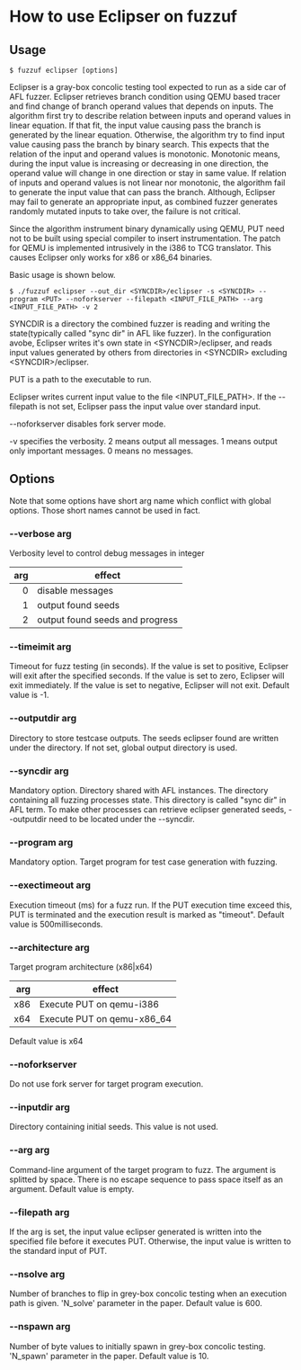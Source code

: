 # How to use Eclipser on fuzzuf

## Usage

```
$ fuzzuf eclipser [options]
```

Eclipser is a gray-box concolic testing tool expected to run as a side car of AFL fuzzer. Eclipser retrieves branch condition using QEMU based tracer and find change of branch operand values that depends on inputs. The algorithm first try to describe relation between inputs and operand values in linear equation. If that fit, the input value causing pass the branch is generated by the linear equation. Otherwise, the algorithm try to find input value causing pass the branch by binary search. This expects that the relation of the input and operand values is monotonic. Monotonic means, during the input value is increasing or decreasing in one direction, the operand value will change in one direction or stay in same value. If relation of inputs and operand values is not linear nor monotonic, the algorithm fail to generate the input value that can pass the branch. Although, Eclipser may fail to generate an appropriate input, as combined fuzzer generates randomly mutated inputs to take over, the failure is not critical.

Since the algorithm instrument binary dynamically using QEMU, PUT need not to be built using special compiler to insert instrumentation. The patch for QEMU is implemented intrusively in the i386 to TCG translator. This causes Eclipser only works for x86 or x86\_64 binaries.

Basic usage is shown below.

```
$ ./fuzzuf eclipser --out_dir <SYNCDIR>/eclipser -s <SYNCDIR> --program <PUT> --noforkserver --filepath <INPUT_FILE_PATH> --arg <INPUT_FILE_PATH> -v 2
```

SYNCDIR is a directory the combined fuzzer is reading and writing the state(typically called "sync dir" in AFL like fuzzer). In the configuration avobe, Eclipser writes it's own state in \<SYNCDIR\>/eclipser, and reads input values generated by others from directories in \<SYNCDIR\> excluding \<SYNCDIR\>/eclipser.

PUT is a path to the executable to run.

Eclipser writes current input value to the file \<INPUT\_FILE\_PATH\>.  If the --filepath is not set, Eclipser pass the input value over standard input.

--noforkserver disables fork server mode.

-v specifies the verbosity. 2 means output all messages. 1 means output only important messages. 0 means no messages.


## Options

Note that some options have short arg name which conflict with global options. Those short names
cannot be used in fact.

### --verbose arg 

Verbosity level to control debug messages in integer

| arg   | effect                          |
|------:|---------------------------------|
|     0 | disable messages                |
|     1 | output found seeds              |
|     2 | output found seeds and progress | 

### --timeimit arg

Timeout for fuzz testing (in seconds).
If the value is set to positive, Eclipser will exit after the specified seconds.
If the value is set to zero, Eclipser will exit immediately.
If the value is set to negative, Eclipser will not exit.
Default value is -1.

### --outputdir arg

Directory to store testcase outputs.
The seeds eclipser found are written under the directory.
If not set, global output directory is used.

### --syncdir arg

Mandatory option.
Directory shared with AFL instances.
The directory containing all fuzzing processes state.
This directory is called "sync dir" in AFL term.
To make other processes can retrieve eclipser generated seeds, --outputdir need to be located under the --syncdir.

### --program arg

Mandatory option.
Target program for test case generation with fuzzing.

### --exectimeout arg

Execution timeout (ms) for a fuzz run.
If the PUT execution time exceed this, PUT is terminated and the execution result is marked as "timeout".
Default value is 500milliseconds.

### --architecture arg

Target program architecture (x86|x64)

| arg   | effect                      |
|------:|-----------------------------|
|   x86 | Execute PUT on qemu-i386    |
|   x64 | Execute PUT on qemu-x86\_64 |

Default value is x64

### --noforkserver

Do not use fork server for target program execution.

### --inputdir arg

Directory containing initial seeds.
This value is not used.

### --arg arg

Command-line argument of the target program to fuzz.
The argument is splitted by space.
There is no escape sequence to pass space itself as an argument.
Default value is empty.

### --filepath arg

If the arg is set, the input value eclipser generated is written into the specified file before it executes PUT.
Otherwise, the input value is written to the standard input of PUT.

### --nsolve arg

Number of branches to flip in grey-box concolic testing when an execution path is given. 'N\_solve' parameter in the paper.
Default value is 600.

### --nspawn arg

Number of byte values to initially spawn in grey-box concolic testing. 'N\_spawn' parameter in the paper.
Default value is 10.

